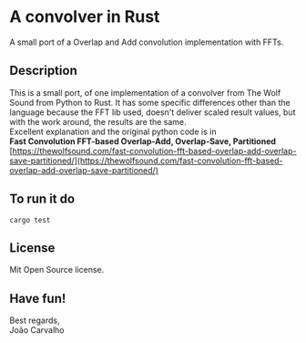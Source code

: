 # A convolver in Rust
A small port of a Overlap and Add convolution implementation with FFTs.

## Description
This is a small port, of one implementation of a convolver from The Wolf Sound from Python to Rust. It has some specific differences other than the language because the FFT lib used, doesn't deliver scaled result values, but with the work around, the results are the same. <br>
Excellent explanation and the original python code is in <br>
**Fast Convolution FFT-based Overlap-Add, Overlap-Save, Partitioned** <br>
[https://thewolfsound.com/fast-convolution-fft-based-overlap-add-overlap-save-partitioned/](https://thewolfsound.com/fast-convolution-fft-based-overlap-add-overlap-save-partitioned/) <br>


## To run it do
```
cargo test
```


## License
Mit Open Source license.


## Have fun!
Best regards, <br>
João Carvalho